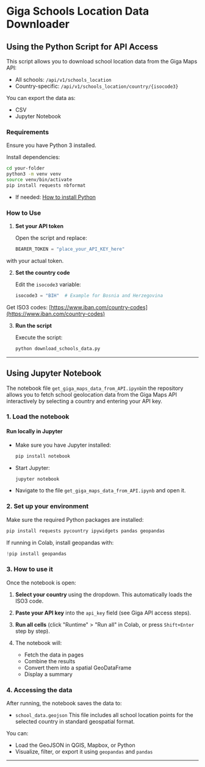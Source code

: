 
# Giga Schools Location Data Downloader

## Using the Python Script for API Access

This script allows you to download school location data from the Giga Maps API:

* All schools: `/api/v1/schools_location`
* Country-specific: `/api/v1/schools_location/country/{isocode3}`

You can export the data as:

* CSV
* Jupyter Notebook


### Requirements

Ensure you have Python 3 installed.

Install dependencies:

```bash
cd your-folder
python3 -m venv venv
source venv/bin/activate
pip install requests nbformat
```
* If needed: [How to install Python](https://realpython.com/installing-python/)



### How to Use

1. **Set your API token**

   Open the script and replace:

   ```python
   BEARER_TOKEN = "place_your_API_KEY_here"
   ```


with your actual token.

2. **Set the country code**

   Edit the `isocode3` variable:

   ```python
   isocode3 = "BIH"  # Example for Bosnia and Herzegovina
   ```
Get ISO3 codes: [https://www.iban.com/country-codes](https://www.iban.com/country-codes)


3. **Run the script**

   Execute the script:

   ```bash
   python download_schools_data.py
   ```
---

## Using Jupyter Notebook

The notebook file `get_giga_maps_data_from_API.ipynb`in the repository allows you to fetch school geolocation data from the Giga Maps API interactively by selecting a country and entering your API key.


### 1. Load the notebook

#### Run locally in Jupyter

* Make sure you have Jupyter installed:

  ```bash
  pip install notebook
  ```
* Start Jupyter:

  ```bash
  jupyter notebook
  ```
* Navigate to the file `get_giga_maps_data_from_API.ipynb` and open it.



### 2. Set up your environment

Make sure the required Python packages are installed:

```bash
pip install requests pycountry ipywidgets pandas geopandas
```

If running in Colab, install geopandas with:

```python
!pip install geopandas
```


### 3. How to use it

Once the notebook is open:

1. **Select your country** using the dropdown. This automatically loads the ISO3 code.
2. **Paste your API key** into the `api_key` field (see Giga API access steps).
3. **Run all cells** (click "Runtime" > "Run all" in Colab, or press `Shift+Enter` step by step).
4. The notebook will:

   * Fetch the data in pages
   * Combine the results
   * Convert them into a spatial GeoDataFrame
   * Display a summary


### 4. Accessing the data

After running, the notebook saves the data to:

* `school_data.geojson`
  This file includes all school location points for the selected country in standard geospatial format.

You can:

* Load the GeoJSON in QGIS, Mapbox, or Python
* Visualize, filter, or export it using `geopandas` and `pandas`

---
